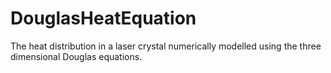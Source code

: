 # DouglasHeatEquation
The heat distribution in a laser crystal numerically modelled using the three dimensional Douglas equations.
